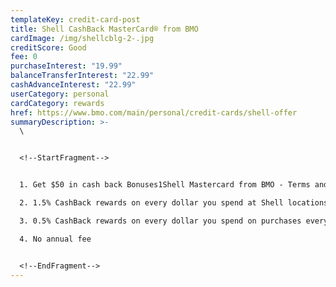 ```yaml
---
templateKey: credit-card-post
title: Shell CashBack MasterCard® from BMO
cardImage: /img/shellcblg-2-.jpg
creditScore: Good
fee: 0
purchaseInterest: "19.99"
balanceTransferInterest: "22.99"
cashAdvanceInterest: "22.99"
userCategory: personal
cardCategory: rewards
href: https://www.bmo.com/main/personal/credit-cards/shell-offer
summaryDescription: >-
  \


  <!--StartFragment-->


  1. Get $50 in cash back Bonuses1Shell Mastercard from BMO - Terms and Conditions Point. Plus earn 1% cash back for the first 6 months.\

  2. 1.5% CashBack rewards on every dollar you spend at Shell locations in Canada\

  3. 0.5% CashBack rewards on every dollar you spend on purchases everywhere else Mastercard cards are accepted\

  4. No annual fee


  <!--EndFragment-->
---
```

